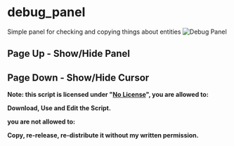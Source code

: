 # debug_panel
Simple panel for checking and copying things about entities
![Debug Panel](https://image.prntscr.com/image/eGmASHIoQeuWqelPpp5UhA.png)

## Page Up - Show/Hide Panel
## Page Down - Show/Hide Cursor

**Note: this script is licensed under "[No License](https://choosealicense.com/no-license/)", you are allowed to:**

**Download, Use and Edit the Script.**

**you are not allowed to:**

**Copy, re-release, re-distribute it without my written permission.**
